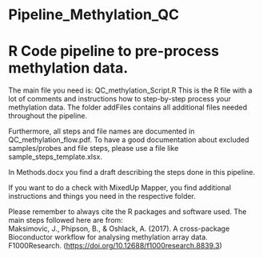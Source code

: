# Pipeline_Methylation_QC
# R Code pipeline to pre-process methylation data.

The main file you need is: QC_methylation_Script.R
This is the R file with a lot of comments and instructions how to step-by-step process your methylation data.
The folder addFiles contains all additional files needed throughout the pipeline.

Furthermore, all steps and file names are documented in QC_methylation_flow.pdf.
To have a good documentation about excluded samples/probes and file steps, please use a file like sample_steps_template.xlsx.

In Methods.docx you find a draft describing the steps done in this pipeline.

If you want to do a check with MixedUp Mapper, you find additional instructions and things you need in the respective folder.

Please remember to always cite the R packages and software used.
The main steps followed here are from:   
Maksimovic, J., Phipson, B., & Oshlack, A. (2017). A cross-package Bioconductor workflow for analysing methylation array data. F1000Research. (https://doi.org/10.12688/f1000research.8839.3)
